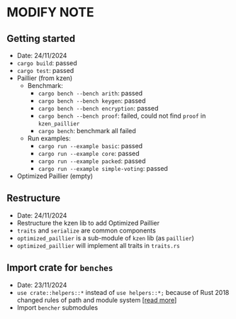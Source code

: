 # MODIFY NOTE

## Getting started
* Date: 24/11/2024
* `cargo build`: passed
* `cargo test`: passed
* Paillier (from kzen)
    * Benchmark:
        * `cargo bench --bench arith`: passed
        * `cargo bench --bench keygen`: passed
        * `cargo bench --bench encryption`: passed
        * `cargo bench --bench proof`: failed, could not find `proof` in `kzen_paillier`
        * `cargo bench`: benchmark all failed
    * Run examples: 
        * `cargo run --example basic`: passed
        * `cargo run --example core`: passed
        * `cargo run --example packed`: passed
        * `cargo run --example simple-voting`: passed
* Optimized Paillier (empty)

## Restructure
* Date: 24/11/2024
* Restructure the kzen lib to add Optimized Paillier
* `traits` and `serialize` are common components
* `optimized_paillier` is a sub-module of `kzen` lib (as `paillier`)
* `optimized_paillier` will implement all traits in `traits.rs`

## Import crate for `benches`
* Date: 23/11/2024
* `use crate::helpers::*` instead of `use helpers::*;` because of Rust 2018 changed rules of path and module system [[read more](https://doc.rust-lang.org/edition-guide/rust-2018/path-changes.html)]
* Import `bencher` submodules
